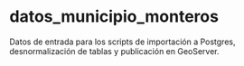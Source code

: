 # datos_municipio_monteros
Datos de entrada para los scripts de importación a Postgres, desnormalización de tablas y publicación en GeoServer.
